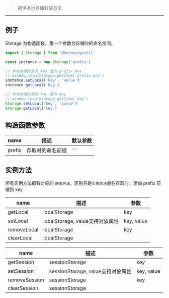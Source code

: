 > 提供本地存储封装方法

-------------------

## 例子

Storage 为构造函数，第一个参数为存储时的命名空间。

```javascript
import { Storage } from '@huteming/util'

const instance = new Storage('prefix')

// 本地存储的真实 key 值为 prefix_key
// window.localStorage.getItem('prefix_key')
instance.setLocal('key', 'value')
instance.getLocal('key')

// 本地存储的真实 key 值为 key
// window.localStorage.getItem('key')
Storage.setLocal('key', 'value')
Storage.getLocal('key')
```

## 构造函数参数

| name | 描述 | 默认参数 |
|------|--------|-------|
| prefix | 存取时的命名前缀 | `''` |

## 实例方法

所有实例方法都有对应的 `静态方法`。区别只是`实例方法`会在存取时，添加 prefix 前缀到 key

| name | 描述 | 参数 |
|------|--------|-------|
| getLocal | localStorage | key |
| setLocal | localStorage, value支持对象属性 | key, value |
| removeLocal | localStorage | key |
| clearLocal | localStorage | |

| name | 描述 | 参数 |
|------|--------|-------|
| getSession | sessionStorage | key |
| setSession | sessionStorage, value支持对象属性 | key, value |
| removeSession | sessionStorage | key |
| clearSession | sessionStorage | |
